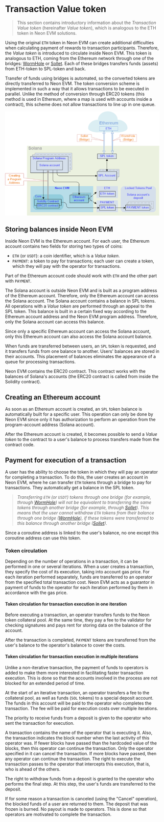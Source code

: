 # Transaction Value token

> This section contains introductory information about the *Transaction Value token* (hereinafter *Value token*), which is analogous to the ETH token in Neon EVM solutions.  

Using the original `ETH` token in Neon EVM can create additional difficulties when calculating payment of rewards to transaction participants. Therefore, the *Value token* is introduced to circulate inside Neon EVM. This token is analogous to ETH, coming from the Ethereum network through one of the bridges: [WormHole](https://solana.com/wormhole) or [Sollet](https://solana.com/ecosystem/sollet). Each of these bridges transfers funds (assets) from ETH-token to SPL-token and back.  

Transfer of funds using bridges is automated, so the converted tokens are directly transferred to Neon EVM. The token conversion scheme is implemented in such a way that it allows transactions to be executed in parallel. Unlike the method of conversion through ERC20 tokens (this method is used in Ethereum, where a map is used with accounts inside a contract), this scheme does not allow transactions to line up in one queue.

<div style={{textAlign: 'center'}}>

![](./img/value_token-1.png)

</div>

## Storing balances inside Neon EVM
Inside Neon EVM is the Ethereum account. For each user, the Ethereum account contains two fields for storing two types of coins:
  * `ETH` (or `USDT`): a coin identifier, which is a *Value token*.
  * `PAYMENT`: a token to pay for transactions; each user can create a token, which they will pay with the operator for transactions.

Part of the Ethereum account code should work with `ETH` and the other part with `PAYMENT`.  

The Solana account is outside Neon EVM and is built as a program address of the Ethereum account. Therefore, only the Ethereum account can access the Solana account. The Solana account contains a balance in SPL tokens. All operations with a *Value token* are performed through an appeal to the SPL token. This balance is built in a certain fixed way according to the Ethereum account address and the Neon EVM program address. Therefore, only the Solana account can access this balance.  

Since only a specific Ethereum account can access the Solana account, only this Ethereum account can also access the Solana account balance.  

When funds are transferred between users, an `SPL` token is requested, and it transfers funds from one balance to another. Users' balances are stored in their accounts. This placement of balances eliminates the appearance of a queue for processing transactions.

Neon EVM contains the ERC20 contract. This contract works with the balances of Solana's accounts (the ERC20 contract is called from inside the Solidity contract).

## Creating an Ethereum account
As soon as an Ethereum account is created, an `SPL` token balance is automatically built for a specific user. This operation can only be done by Neon EVM since only it has authorization to perform an operation from the program-account address (Solana account).  

After the Ethereum account is created, it becomes possible to send a *Value token* to the contract to a user's balance to process transfers made from the contract code.

## Payment for execution of a transaction

A user has the ability to choose the token in which they will pay an operator for completing a transaction.
To do this, the user creates an account in Neon EVM, where he can transfer `ETH` tokens through a bridge to pay for transactions. They automatically get a balance in the SPL token.  
> *Transferring `ETH` (or `USDT`) tokens through one bridge (for example, through [WormHole](https://solana.com/wormhole)) will not be equivalent to transferring the same tokens through another bridge (for example, through [Sollet](https://solana.com/ecosystem/sollet)). This means that the user cannot withdraw `ETH` tokens from their balance through one bridge ([WormHole](https://solana.com/wormhole)), if these tokens were transferred to this balance through another bridge ([Sollet](https://solana.com/ecosystem/sollet))*.  

Since a coroutine address is linked to the user's balance, no one except this coroutine address can use this token.

### Token circulation
Depending on the number of operations in a transaction, it can be performed in one or several iterations. When a user creates a transaction, they specify the cost of its execution, taking into account gas price. For each iteration performed separately, funds are transferred to an operator from the specified total transaction cost. Neon EVM acts as a guarantor in payment of funds to the operator for each iteration performed by them in accordance with the gas price.

#### Token circulation for transaction execution in one iteration
Before executing a transaction, an operator transfers funds to the Neon token collateral pool. At the same time, they pay a fee to the validator for checking signatures and pays rent for storing data on the balance of the account.  

After the transaction is completed, `PAYMENT` tokens are transferred from the user's balance to the operator's balance to cover the costs.

#### Token circulation for transaction execution in multiple iterations
Unlike a non-iterative transaction, the payment of funds to operators is added to make them more interested in facilitating faster transaction execution. This is done so that the accounts involved in the process are not blocked for an extended period of time.  

At the start of an iterative transaction, an operator transfers a fee to the collateral pool, as well as funds (`SOL` tokens) to a special deposit account. The funds in this account will be paid to the operator who completes the transaction.  The fee will be paid for execution costs over multiple iterations.  

The priority to receive funds from a deposit is given to the operator who sent the transaction for execution.  

A transaction contains the name of the operator that is executing it. Also, the transaction indicates the block number when the last activity of this operator was. If fewer blocks have passed than the hardcoded value of the blocks, then this operator can continue the transaction. Only the operator specified in it can cancel the transaction. If more blocks have passed, then any operator can continue the transaction. The right to execute the transaction passes to the operator that intercepts this execution, that is, who is ahead of the others.  

The right to withdraw funds from a deposit is granted to the operator who performs the final step. At this step, the user's funds are transferred to the deposit.  

If for some reason a transaction is canceled (using the "Cancel" operation), the blocked funds of a user are returned to them. The deposit that was frozen is burned. No payout is made to operators. This is done so that operators are motivated to complete the transaction.  

